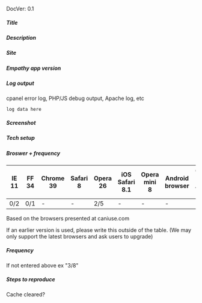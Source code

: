 DocVer: 0.1


##### Title

##### Description

##### Site

##### Empathy app version

##### Log output
cpanel error log, PHP/JS debug output, Apache log, etc
```
log data here
```

##### Screenshot

##### Tech setup

##### Broswer + frequency
IE 11 | FF 34 | Chrome 39 | Safari 8 | Opera 26 | iOS Safari 8.1 | Opera mini 8 | Android browser | Chrome for Android 39
--- | --- | --- | --- | --- | --- | --- | --- | ---
0/2 | 0/1 | - | - | 2/5 | - | - | - | -

Based on the browsers presented at caniuse.com

If an earlier version is used, please write this outside of the table. (We may only support the latest browsers and ask users to upgrade)

##### Frequency
If not entered above
ex "3/8"

##### Steps to reproduce
Cache cleared?

